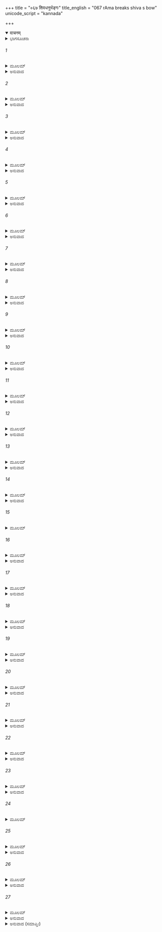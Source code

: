 +++
title = "०६७ शिवधनुर्भङ्गः"
title_english = "067 rAma breaks shiva s bow"
unicode_script = "kannada"

+++
<details open><summary>वाचनम्</summary>

<div class="audioEmbed"  caption="श्रीराम-हरिसीताराममूर्ति-घनपाठिभ्यां वचनम्" src="https://archive.org/download/Ramayana-recitation-Sriram-harisItArAmamUrti-Ghanapaati-v2/Kanda_1/Kanda_1_BK-067-Shiva_Dhanur_Bhamgaha.mp3"></div>
</details>



<details><summary>ಭಾಗಸೂಚನಾ</summary>

ಶ್ರೀರಾಮನು ಶಿವಧನುಸ್ಸನ್ನು ಮುರಿದುದು, ಜನಕನು ವಿಶ್ವಾಮಿತ್ರರ ಆಜ್ಞೆಯಂತೆ ದಶರಥನನ್ನು ಕರೆತರಲು ಮಂತ್ರಿಗಳನ್ನು ಕಳಿಸಿದುದು
</details>

###### 1


<details><summary>ಮೂಲಮ್</summary>

ಜನಕಸ್ಯ ವಚಃ ಶ್ರುತ್ವಾ ವಿಶ್ವಾಮಿತ್ರೋ ಮಹಾಮುನಿಃ ।  
ಧನುರ್ದರ್ಶಯ ರಾಮಾಯ ಇತಿ ಹೋವಾಚ ಪಾರ್ಥಿವಮ್ ॥
</details>

<details><summary>ಅನುವಾದ</summary>

ಜನಕನ ಮಾತನ್ನು ಕೇಳಿ ಮಹಾಮುನಿ ವಿಶ್ವಾಮಿತ್ರರು ಹೇಳಿದರು - ರಾಜನೇ! ನೀನು ಶ್ರೀರಾಮನಿಗೆ ನಿನ್ನ ಧನುಸ್ಸನ್ನು ತೋರಿಸು.॥1॥
</details>

###### 2


<details><summary>ಮೂಲಮ್</summary>

ತತಃ ಸ ರಾಜಾ ಜನಕಃ ಸಚಿವಾನ್ ವ್ಯಾದಿದೇಶ ಹ ।  
ಧನುರಾನೀಯತಾಂ ದಿವ್ಯಂ ಗಂಧಮಾಲ್ಯಾನುಲೇಪಿತಮ್ ॥
</details>

<details><summary>ಅನುವಾದ</summary>

ಆಗ ಜನಕನು ಮಂತ್ರಿಗಳಿಗೆ - ಚಂದನ ಮತ್ತು ಮಾಲೆಗಳಿಂದ ಅಲಂಕೃತವಾದ ಆ ದಿವ್ಯ ಧನುಸ್ಸನ್ನು ಇಲ್ಲಿಗೆ ತೆಗೆದುಕೊಂಡು ಬನ್ನಿ ಎಂದು ಆಜ್ಞಾಪಿಸಿದನು.॥2॥
</details>

###### 3


<details><summary>ಮೂಲಮ್</summary>

ಜನಕೇನ ಸಮಾದಿಷ್ಟಾಃ ಸಚಿವಾಃ ಪ್ರಾವಿಶನ್ ಪುರಮ್ ।  
ತದ್ಧನುಃ ಪುರತಃ ಕೃತ್ವಾ ನಿರ್ಜಗ್ಮುರಮಿತೌಜಪಃ ॥
</details>

<details><summary>ಅನುವಾದ</summary>

ರಾಜಾ ಜನಕನ ಆಜ್ಞೆ ಪಡೆದು ಆ ಅಮಿತ ತೇಜಸ್ವೀ ಮಂತ್ರಿಗಳು ನಗರಕ್ಕೆ ಹೋಗಿ, ಆ ಧನುಸ್ಸನ್ನು ಮುಂದೆ ಮಾಡಿ ಪುರಿಯಿಂದ ಹೊರಗೆ ಹೊರಟರು.॥3॥
</details>

###### 4


<details><summary>ಮೂಲಮ್</summary>

ನೃಣಾಂ ಶತಾನಿ ಪಂಚಾಶದ್ ವ್ಯಾಯತಾನಾಂ ಮಹಾತ್ಮನಾಮ್ ।  
ಮಂಜೂಷಾಮಷ್ಟಚಕ್ರಾಂ ತಾಂ ಸಮೂಹುಸ್ತೇ ಕಥಂಚನ ॥
</details>

<details><summary>ಅನುವಾದ</summary>

ಆ ಧನುಸ್ಸು ಎಂಟು ಗಾಲಿಗಳುಳ್ಳ ಉಕ್ಕಿನ ದೊಡ್ಡ ಪೆಟ್ಟಿಗೆಯಲ್ಲಿ ಇಡಲಾಗಿತ್ತು. ಅದನ್ನು ಮಹಾ ಬಲಿಷ್ಠರಾದ ಐದು ಸಾವಿರ ವೀರರು ಹೇಗೋ ಕಷ್ಟಪಟ್ಟು ಅಲ್ಲಿಯವರೆಗೆ ತರುವಂತಾಯಿತು.॥4॥
</details>

###### 5


<details><summary>ಮೂಲಮ್</summary>

ತಾಮಾದಾಯ ಸುಮಂಜೂಷಾಮಾಯಸೀಂ ಯತ್ರ ತದ್ಧನುಃ ।  
ಸುರೋಪಮಂ ತೇ ಜನಕಮೂಚುರ್ನೃಪತಿಮಂತ್ರಿಣಃ ॥
</details>

<details><summary>ಅನುವಾದ</summary>

ಕಬ್ಬಿಣದ ಪೆಟ್ಟಿಗೆಯಲ್ಲಿ ಇರಿಸಿದ್ದ ಆ ಧನುಸ್ಸನ್ನು ತಂದು ಮಂತ್ರಿಗಳು ದೇವೋಪಮ ರಾಜಾ ಜನಕನಲ್ಲಿ ಇಂತೆಂದರು.॥5॥
</details>

###### 6


<details><summary>ಮೂಲಮ್</summary>

ಇದಂ ಧನುರ್ವರಂ ರಾಜನ್ ಪೂಜಿತಂ ಸರ್ವರಾಜಭಿಃ ।  
ಮಿಥಿಲಾಧಿಪ ರಾಜೇಂದ್ರ ದರ್ಶನೀಯಂ ಯದೀಚ್ಛಸಿ ॥
</details>

<details><summary>ಅನುವಾದ</summary>

ಮಿಥಿಲಾಧಿಪತೇ! ರಾಜೇಂದ್ರನೇ! ಇದು ಸಮಸ್ತ ರಾಜರಿಂದ ಸಮ್ಮಾನಿತವಾದ ಶ್ರೇಷ್ಠ ಧನುಷ್ಯವಾಗಿದೆ. ತಾವು ಈ ಇಬ್ಬರು ರಾಜಕುಮಾರರಿಗೆ ತೋರಿಸಲು ಬಯಸುತ್ತಿದ್ದರೆ ತೋರಿಸಿರಿ.॥6॥
</details>

###### 7


<details><summary>ಮೂಲಮ್</summary>

ತೇಷಾಂ ನೃಪೋ ವಚಃ ಶ್ರುತ್ವಾ ಕೃತಾಂಜಲಿರಭಾಷತ ।  
ವಿಶ್ವಾಮಿತ್ರಂ ಮಹಾತ್ಮಾನಂ ತಾವುಭೌ ರಾಮಲಕ್ಷ್ಮಣೌ ॥
</details>

<details><summary>ಅನುವಾದ</summary>

ಅವರ ಮಾತನ್ನು ಕೇಳಿ ರಾಜಾ ಜನಕನು ಕೈಮುಗಿದು ಮಹಾತ್ಮಾ ವಿಶ್ವಾಮಿತ್ರರಿಗೆ ಹಾಗೂ ಇಬ್ಬರೂ ಸಹೋದರ ಶ್ರೀರಾಮಾ - ಲಕ್ಷ್ಮಣರಲ್ಲಿ ಇಂತೆಂದನು.॥7॥
</details>

###### 8


<details><summary>ಮೂಲಮ್</summary>

ಇದಂ ಧನುರ್ವರಂ ಬ್ರಹ್ಮನ್ ಜನಕೈರಭಿಪೂಜಿತಮ್ ।  
ರಾಜಭಿಶ್ಚ ಮಹಾವೀರ್ಯೈಶಕ್ತೈಃ ಪೂಜಿತಂ ತದಾ ॥
</details>

<details><summary>ಅನುವಾದ</summary>

ಬ್ರಹ್ಮರ್ಷಿಗಳೇ! ಇದೇ ಆ ಶ್ರೇಷ್ಠ ಧನುಸ್ಸು ಆಗಿದೆ. ಇದನ್ನು ಜನಕವಂಶೀಯ ನರೇಶ್ವರರು ಸದಾ ಪೂಜಿಸಿದ್ದಾರೆ ಹಾಗೂ ಇದನ್ನು ಎತ್ತಲು ಅಸಮರ್ಥರಾದ ಮಹಾಪರಾಕ್ರಮಿ ಅರಸರಿಂದಲೂ ಹಿಂದೆ ಸಮ್ಮಾನಿತವಾಗಿದೆ.॥8॥
</details>

###### 9


<details><summary>ಮೂಲಮ್</summary>

ನೈತತ್ ಸುರಗಣಾಃ ಸರ್ವೇ ಸಾಸುರಾ ನ ಚ ರಾಕ್ಷಸಾಃ ।  
ಗಂಧರ್ವಯಕ್ಷಪ್ರವರಾಃ ಸಕಿನ್ನರಮಹೋರಗಾಃ ॥
</details>

<details><summary>ಅನುವಾದ</summary>

ಇದನ್ನು ಸಮಸ್ತ ದೇವತೆಗಳು, ಅಸುರರು, ರಾಕ್ಷಸರು, ಗಂಧರ್ವರು, ದೊಡ್ಡ-ದೊಡ್ಡ ಯಕ್ಷರು, ಕಿನ್ನರರು, ಮಹಾ ನಾಗಗಳೂ ಕೂಡ ಇದನ್ನು ಎತ್ತಲು ಸಾಧ್ಯವಾಗಲಿಲ್ಲ.॥9॥
</details>

###### 10


<details><summary>ಮೂಲಮ್</summary>

ಕ್ವ ಗತಿರ್ಮಾನುಷಾಣಾಂ ಚ ಧನುಷೋಽಸ್ಯ ಪ್ರಪೂರಣೇ ।  
ಆರೋಪಣೇ ಸಮಾಯೋಗೇ ವೇಪನೇ ತೋಲನೇ ತಥಾ ॥
</details>

<details><summary>ಅನುವಾದ</summary>

ಹಾಗಿರುವಾಗ ಈ ಬಿಲ್ಲನ್ನು ಹೆದೆ ಏರಿಸುವುದು, ಇದಕ್ಕೆ ಬಾಣ ಹೂಡುವುದು, ಪ್ರತ್ಯಂಚೆ ಸೆಳೆದು ಟಂಕಾರ ಮಾಡುವುದು ಎತ್ತಿ ಅತ್ತ - ಇತ್ತ ಅಲುಗಾಡಿಸುವುದು, ಇದೆಲ್ಲ ಮಾಡುವ ಮನುಷ್ಯರಿಗೆ ಶಕ್ತಿ ಎಲ್ಲಿದೆ.॥10॥
</details>

###### 11


<details><summary>ಮೂಲಮ್</summary>

ತದೇತದ್ಧನುಷಾಂ ಶ್ರೇಷ್ಠಮಾನೀತಂ ಮುನಿಪುಂಗವ ।  
ದರ್ಶಯೈತನ್ಮಹಾಭಾಗ ಅನಯೋ ರಾಜಪುತ್ರಯೋಃ ॥
</details>

<details><summary>ಅನುವಾದ</summary>

ಮುನಿಪುಂಗವರೇ! ಈ ಶ್ರೇಷ್ಠಧನುಸ್ಸು ಇಲ್ಲಿಗೆ ತರಲಾಗಿದೆ. ಮಹಾಭಾಗರೇ! ತಾವು ಇದನ್ನು ಈ ಇಬ್ಬರೂ ರಾಜಕುಮಾರರಿಗೆ ತೋರಿಸಿರಿ.॥11॥
</details>

###### 12


<details><summary>ಮೂಲಮ್</summary>

ವಿಶ್ವಾಮಿತ್ರಃ ಸರಾಮಸ್ತು ಶ್ರುತ್ವಾ ಜನಕಭಾಷಿತಮ್ ।  
ವತ್ಸ ರಾಮ ಧನುಃ ಪಶ್ಯ ಇತಿ ರಾಘವಮಬ್ರವೀತ್ ॥
</details>

<details><summary>ಅನುವಾದ</summary>

ಶ್ರೀರಾಮಸಹಿತ ವಿಶ್ವಾಮಿತ್ರರು ಜನಕನ ಮಾತನ್ನು ಕೇಳಿ ರಘುನಂದನಲ್ಲಿ ಹೇಳಿದರು-ವತ್ಸರಾಮಾ! ಈ ಧನುಸ್ಸನ್ನು ನೋಡ.॥12॥
</details>

###### 13


<details><summary>ಮೂಲಮ್</summary>

ಬ್ರಹ್ಮರ್ಷೇವಚನಾದ್ ರಾಮೋ ಯತ್ರ ತಿಷ್ಠತಿ ತದ್ಧನುಃ ।  
ಮಂಜೂಷಾಂ ತಾಮಪಾವೃತ್ಯ ದೃಷ್ಟ್ವಾ ಧನುರಥಾಬ್ರವೀತ್ ॥
</details>

<details><summary>ಅನುವಾದ</summary>

ಮಹರ್ಷಿಗಳ ಆಜ್ಞೆಯಂತೆ ಶ್ರೀರಾಮನು ಧನುಸ್ಸು ಇಟ್ಟಿರುವ ಪೆಟ್ಟಿಗೆಯನ್ನು ತೆರೆದು ಆ ಧನುಸ್ಸನ್ನು ನೋಡಿ ಹೇಳಿದನು -॥13॥
</details>

###### 14


<details><summary>ಮೂಲಮ್</summary>

ಇದಂ ಧನುರ್ವರಂ ದಿವ್ಯಂ ಸಂಪ್ಪೃಶಾಮೀಹ ಪಾಣಿನಾ ।  
ಯತ್ನವಾಂಶ್ಚ ಭವಿಷ್ಯಾಮಿ ತೋಲನೇ ಪೂರಣೇಽಪಿ ವಾ ॥
</details>

<details><summary>ಅನುವಾದ</summary>

ಸರಿ ಈಗ ನಾನು ಈ ದಿವ್ಯ ಹಾಗೂ ಶ್ರೇಷ್ಠ ಧನುಸ್ಸಿಗೆ ಕೈಹಚ್ಚಿ, ಎತ್ತಲೂ ಮತ್ತು ಹೆದೆಯೇರಿಸಲು ಪ್ರಯತ್ನಿಸುವೆನು.॥14॥
</details>

###### 15


<details><summary>ಮೂಲಮ್</summary>

ಬಾಢಮಿತ್ಯಬ್ರವೀದ್ ರಾಜಾ ಮುನಿಶ್ಚ ಸಮಭಾಷತ ।  
ಲೀಲಯಾ ಸ ಧನುರ್ಮಧ್ಯೇ ಜಗ್ರಾಹ ವಚನಾನ್ಮುನೇಃ ॥
</details>

###### 16


<details><summary>ಮೂಲಮ್</summary>

ಪಶ್ಯತಾಂ ನೃಸಹಸ್ರಾಣಾಂ ಬಹೂನಾಂ ರಘುನಂದನಃ ।  
ಆರೋಪ್ಯಯತ್ ಸ ಧರ್ಮಾತ್ಮಾ ಸಲೀಲಮಿವತದ್ಧನುಃ ॥
</details>

<details><summary>ಅನುವಾದ</summary>

ಆಗ ರಾಜನು ಮತ್ತು ಮುನಿಗಳು ಏಕಸ್ವರದಲ್ಲಿ ಹೇಳಿದರು - ‘ಹಾಗೆಯೇ ಮಾಡು’. ಮುನಿಗಳ ಆಜ್ಞೆಯಂತೆ ರಘುಕುಲನಂದನ ಧರ್ಮಾತ್ಮಾ ಶ್ರೀರಾಮನು ಆ ಧನುಸ್ಸನ್ನು ನಡುವಿನಲ್ಲಿ ಹಿಡಿದು ಸಲೀಸಾಗಿ ಎತ್ತಿಕೊಂಡನು ಹಾಗೂ ಲೀಲಾಜಾಲವಾಗಿ ಅದನ್ನು ಬಗ್ಗಿಸಿ ಹೆದೆಯೇರಿಸಿದನು. ಆಗ ಅನೇಕ ಸಾವಿರ ಮನುಷ್ಯರ ದೃಷ್ಟಿ ಅವನ ಮೇಲೆ ನೆಟ್ಟಿತ್ತು.॥15-16॥
</details>

###### 17


<details><summary>ಮೂಲಮ್</summary>

ಆರೋಪಯಿತ್ವಾ ಮೌರ್ವೀಂ ಚಪೂರಯಾಮಾಸ ತದ್ಧನುಃ ।  
ತದ್ ಬಭಂಜ ಧನುರ್ಮಧ್ಯೇ ನರಶ್ರೇಷ್ಠೋ ಮಹಾಯಶಾಃ ॥
</details>

<details><summary>ಅನುವಾದ</summary>

ಪ್ರತ್ಯಂಚೆಯನ್ನು ಏರಿಸಿ ಮಹಾಯಶಸ್ವೀ ನರಶ್ರೇಷ್ಠ ಶ್ರೀರಾಮನು ಆ ಧನುಸ್ಸವನ್ನು ಕಿವಿಯವರೆಗೆ ಸೆಳೆದಾಗ ಅದು ನಡುವಿನಲ್ಲಿ ತುಂಡಾಯಿತು.॥17॥
</details>

###### 18


<details><summary>ಮೂಲಮ್</summary>

ತಸ್ಯ ಶಬ್ದೋ ಮಹಾನಾಸೀನ್ನಿರ್ಘಾತಸಮನಿಃಸ್ವನಃ ।  
ಭೂಮಿಕಂಪಶ್ಚ ಸುಮಹಾನ್ ಪರ್ವತಸ್ಯೇವ ದೀರ್ಯತಃ ॥
</details>

<details><summary>ಅನುವಾದ</summary>

ಆ ಧನುಸ್ಸು ಮುರಿದಾಗ ವಜ್ರಪಾತದಂತೆ ಭಾರೀ ಸದ್ದು ಆಯಿತು. ಪರ್ವತಗಳೇ ಉರುಳಿ ಬೀಳುತ್ತವೋ ಅನಿಸಿತು. ಆಗ ಮಹಾ ಭೂಕಂಪವಾಯಿತು.॥18॥
</details>

###### 19


<details><summary>ಮೂಲಮ್</summary>

ನಿಪೇತುಶ್ಚ ನರಾಃ ಸರ್ವೇ ತೇನ ಶಬ್ದೇನ ಮೋಹಿತಾಃ ।  
ವರ್ಜಯಿತ್ವಾ ಮುನಿವರಂ ರಾಜಾನಂ ತೌ ಚ ರಾಘವೌ ॥
</details>

<details><summary>ಅನುವಾದ</summary>

ಮುನಿವರ ವಿಶ್ವಾಮಿತ್ರರು, ರಾಜಾ ಜನಕ, ರಘುಕುಲ ಭೂಷಣ ಇಬ್ಬರೂ ಸಹೋದರ ಶ್ರೀರಾಮ-ಲಕ್ಷ್ಮಣರು ಬಿಟ್ಟು, ಅಲ್ಲಿಗೆ ಬಂದಿರುವ ಇತರರೆಲ್ಲರೂ ಧನುಸ್ಸು ಮುರಿದ ಆ ಭಯಂಕರ ಶಬ್ದದಿಂದ ಮೂರ್ಛಿತರಾದರು.॥19॥
</details>

###### 20


<details><summary>ಮೂಲಮ್</summary>

ಪ್ರತ್ಯಾಶ್ವಸ್ತೇ ಜನೇ ತಸ್ಮಿನ್ ರಾಜಾ ವಿಗತಸಾಧ್ವಸಃ ।  
ಉವಾಚ ಪಾಂಜಲಿರ್ವಾಕ್ಯಂ ವಾಕ್ಯಜ್ಞೋ ಮುನಿಪುಂಗವಮ್ ॥
</details>

<details><summary>ಅನುವಾದ</summary>

ಸ್ವಲ್ಪ ಹೊತ್ತಿನಲ್ಲಿ ಎಲ್ಲರೂ ಎಚ್ಚರಗೊಂಡಾಗ ನಿರ್ಭಯನಾದ ರಾಜಾ ಜನಕನು ಅಂಜಲಿಬದ್ದನಾಗಿ ವಾಕ್ಯ ಕುಶಲರಾದ ಮುನಿವರ ವಿಶ್ವಾಮಿತ್ರರಲ್ಲಿ ಹೇಳಿದನು.॥20॥
</details>

###### 21


<details><summary>ಮೂಲಮ್</summary>

ಭಗವನ್ ದೃಷ್ಟವೀರ್ಯೋ ಮೇ ರಾಮೋ ದಶರಥಾತ್ಮಜಃ ।  
ಅತ್ಯದ್ಭುತಮಚಿಂತ್ಯಂ ಚ ಅತರ್ಕಿತಮಿದಂ ಮಯಾ ॥
</details>

<details><summary>ಅನುವಾದ</summary>

ಪೂಜ್ಯರೇ! ದಶರಥನಂದನ ಶ್ರೀರಾಮನ ಪರಾಕ್ರಮವನ್ನು ಇಂದು ನಾನು ಪ್ರತ್ಯಕ್ಷವಾಗಿ ನೋಡಿದೆ. ಮಹಾದೇವನ ಧನುಸ್ಸನನ್ನು ಹೆದೆ ಏರಿಸುವುದು ಅತ್ಯಂತ ಅದ್ಭುತ, ಅಚಿಂತ್ಯ ಮತ್ತು ಅತರ್ಕಿತ ಘಟನೆಯಾಗಿದೆ.॥21॥
</details>

###### 22


<details><summary>ಮೂಲಮ್</summary>

ಜನಕಾನಾಂ ಕುಲೇ ಕೀರ್ತಿಮಾಹರಿಷ್ಯತಿ ಮೇ ಸುತಾ ।  
ಸೀತಾ ಭರ್ತಾರಮಾಸಾದ್ಯ ರಾಮಂ ದಶರಥಾತ್ಮಜಮ್ ॥
</details>

<details><summary>ಅನುವಾದ</summary>

ನನ್ನ ಪುತ್ರಿ ಸೀತೆಯು ದಶರಥಕುಮಾರ ಶ್ರೀರಾಮನನ್ನು ಪತಿರೂಪದಲ್ಲಿ ಪಡೆದು ಜನಕವಂಶದ ಕೀರ್ತಿಯನ್ನು ಹೆಚ್ಚಿಸುವಳು.॥22॥
</details>

###### 23


<details><summary>ಮೂಲಮ್</summary>

ಮಮ ಸತ್ಯಾ ಪ್ರತಿಜ್ಞಾ ಸಾ ವೀರ್ಯಶುಲ್ಕೇತಿ ಕೌಶಿಕ ।  
ಸೀತಾ ಪ್ರಾಣೈರ್ಬಹುಮತಾ ದೇಯಾ ರಾಮಾಯ ಮೇ ಸುತಾ ॥
</details>

<details><summary>ಅನುವಾದ</summary>

ಕುಶಿಕನಂದನರೇ! ಸೀತೆಯನ್ನು ವೀರ್ಯಶುಲ್ಕಾ ಎಂದು ನಾನು ಮಾಡಿದ ಪ್ರತಿಜ್ಞೆಯು ಇಂದು ಸತ್ಯ ಹಾಗೂ ಸಫಲವಾಯಿತು. ಸೀತೆಯು ನನಗೆ ಪ್ರಾಣಕ್ಕಿಂತಲೂ ಹೆಚ್ಚಿನವಳಾಗಿದ್ದಾಳೆ. ನನ್ನ ಈ ಪುತ್ರಿಯನ್ನು ನಾನು ಶ್ರೀರಾಮನಿಗೆ ಸಮರ್ಪಿಸುವೆನು.॥23॥
</details>

###### 24


<details><summary>ಮೂಲಮ್</summary>

ಭವತೋಽನುಮತೇ ಬ್ರಹ್ಮನ್ ಶೀಘ್ರಂ ಗಚ್ಛಂತು ಮಂತ್ರಿಣಃ ।  
ಮಮ ಕೌಶಿಕ ಭದ್ರಂ ತೇ ಅಯೋಧ್ಯಾಂ ತ್ವರಿತಾ ರಥೈಃ ॥
</details>

###### 25


<details><summary>ಮೂಲಮ್</summary>

ರಾಜಾನಂ ಪ್ರಶ್ರಿತೈರ್ವಾಕ್ಯೈರಾನಯಂತು ಪುರಂ ಮಮ ।  
ಪ್ರದಾನಂ ವೀರ್ಯಶುಲ್ಕಾಯಾಃ ಕಥಯಂತು ಚಸರ್ವಶಃ ॥
</details>

<details><summary>ಅನುವಾದ</summary>

ಬ್ರಹ್ಮರ್ಷಿಗಳೇ! ಕುಶಿಕನಂದನರೇ! ನಿಮಗೆ ಮಂಗಳವಾಗಲಿ. ನಿಮ್ಮ ಆಜ್ಞೆಯಾದರೆ ನನ್ನ ಮಂತ್ರಿಗಳು ರಥಾರೂಢರಾಗಿ ಶೀಘ್ರವಾಗಿ ಅಯೋಧ್ಯೆಗೆ ಹೋಗಿ, ವಿನಯಯುಕ್ತವಾದ ವಚನಗಳಿಂದ ಮಹಾರಾಜಾ ದಶರಥರನ್ನು ನನ್ನ ನಗರಕ್ಕೆ ಕರೆದುಕೊಂಡು ಬರಲಿ. ಜೊತೆಗೆ ಇಲ್ಲಿಯ ಎಲ್ಲ ಸಮಾಚಾರ ನಿವೇದಿಸಿಕೊಂಡು ಯಾರಿಗಾಗಿ ಪರಾಕ್ರಮ ಶುಲ್ಕವನ್ನು ನಿಯತಗೊಳಿಸಿತ್ತೋ ಆ ಜನಕಕುಮಾರಿ ಸೀತೆಯ ವಿವಾಹ ಶ್ರೀರಾಮಚಂದ್ರನೊಂದಿಗೆ ಆಗುವುದಿದೆ ಎಂದು ತಿಳಿಸಲಿ.॥24-25॥
</details>

###### 26


<details><summary>ಮೂಲಮ್</summary>

ಮುನಿಗುಪ್ತೌ ಚ ಕಾಕುತ್ಸ್ಥೌ ಕಥಯಂತು ನೃಪಾಯ ವೈ ।  
ಪ್ರೀತಿಯುಕ್ತಂ ತು ರಾಜಾನಮಾನಯಂತು ಸುಶೀಘ್ರಗಾಃ ॥
</details>

<details><summary>ಅನುವಾದ</summary>

ಈ ಮಂತ್ರಿಗಳು ಮಹಾರಾಜ ದಶರಥನಿಗೆ ‘ನಿಮ್ಮ ಇಬ್ಬರು ಪುತ್ರರು ರಾಮ-ಲಕ್ಷ್ಮಣರು ವಿಶ್ವಾಮಿತ್ರರೊಂದಿಗೆ ಸುರಕ್ಷಿತರಾಗಿ ಮಿಥಿಲೆಗೆ ಬಂದಿರುವರು’ ಎಂದೂ ಹೇಳಲಿ. ಹೀಗೆ ಪ್ರೀತಿಯುಕ್ತ ತಿಳಿಸಿ ದಶರಥರಾಜರನ್ನು ಶ್ರೀ ಗಾಮಿ ಸಚಿವರು ಬೇಗನೇ ಇಲ್ಲಿಗೆ ಕರೆತರಲಿ.॥26॥
</details>

###### 27


<details><summary>ಮೂಲಮ್</summary>

ಕೌಶಿಕಸ್ತು ತಥೇತ್ಯಾಹ ರಾಜಾ ಚಾಭಾಷ್ಯ ಮಂತ್ರಿಣಃ ।  
ಅಯೋಧ್ಯಾಂ ಪ್ರೇಷಯಾಮಾಸ ಧರ್ಮಾತ್ಮಾ ಕೃತಶಾಸನಾನ್ ।  
ಯಥಾವೃತ್ತಂ ಸಮಾಖ್ಯಾತುಮಾನೇತುಂ ಚ ನೃಪಂ ತಥಾ ॥
</details>

<details><summary>ಅನುವಾದ</summary>

ವಿಶ್ವಾಮಿತ್ರರು ‘ತಥಾಸ್ತು’ ಎಂದು ಹೇಳಿ ರಾಜನ ಮಾತನ್ನು ಸಮರ್ಥಿಸಿದರು. ಆಗ ಧರ್ಮಾತ್ಮಾ ರಾಜಾ ಜನಕನು ತನ್ನ ಆಜ್ಞೆಯನ್ನು ಪಾಲಿಸುವ ಮಂತ್ರಿಗಳಿಗೆ ಸರಿಯಾಗಿ ತಿಳಿಸಿ, ಇಲ್ಲಿಯ ಎಲ್ಲ ಸಮಾಚಾರವನ್ನು ಸರಿಯಾಗಿ ಮಹಾರಾಜ ದಶರಥನಿಗೆ ತಿಳಿಸಿಕೊಟ್ಟನು.॥27॥
</details>

<details><summary>ಅನುವಾದ (ಸಮಾಪ್ತಿಃ)</summary>

ವಾಲ್ಮೀಕಿ ವಿರಚಿತ ಆರ್ಷ ರಾಮಾಯಣ ಆದಿಕಾವ್ಯದ ಬಾಲಕಾಂಡದಲ್ಲಿ ಅರವತ್ತೇಳನೆಯ ಸರ್ಗ ಪೂರ್ಣವಾಯಿತು.॥67॥
</details>

